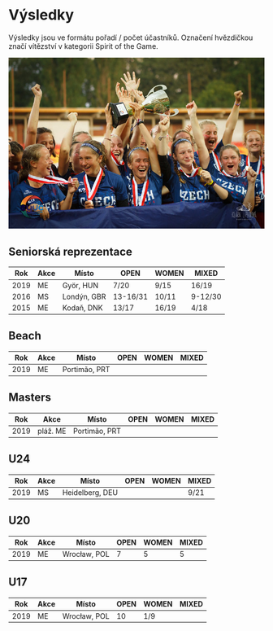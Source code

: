 # Výsledky

Výsledky jsou ve formátu pořadí / počet účastníků.
Označení hvězdičkou značí vítězství v kategorii Spirit of the Game.

![](assets/img/pages/repre/juniorky_vitezstvi.jpg)

## Seniorská reprezentace

| Rok  | Akce | Místo       | OPEN     | WOMEN | MIXED   |
| ---- | ---- | ----------- | -------- | ----- | ------- |
| 2019 | ME   | Györ, HUN   | 7/20     | 9/15  | 16/19   |
| 2016 | MS   | Londýn, GBR | 13-16/31 | 10/11 | 9-12/30 |
| 2015 | ME   | Kodaň, DNK  | 13/17    | 16/19 | 4/18    |

## Beach

| Rok  | Akce | Místo         | OPEN | WOMEN | MIXED |
| ---- | ---- | ------------- | ---- | ----- | ----- |
| 2019 | ME   | Portimão, PRT |      |       |       |

## Masters

| Rok  | Akce     | Místo         | OPEN | WOMEN | MIXED |
| ---- | -------- | ------------- | ---- | ----- | ----- |
| 2019 | pláž. ME | Portimão, PRT |      |       |       |

## U24

| Rok  | Akce | Místo           | OPEN | WOMEN | MIXED |
| ---- | ---- | --------------- | ---- | ----- | ----- |
| 2019 | MS   | Heidelberg, DEU |      |       | 9/21  |

## U20

| Rok  | Akce | Místo        | OPEN | WOMEN | MIXED |
| ---- | ---- | ------------ | ---- | ----- | ----- |
| 2019 | ME   | Wrocław, POL | 7    | 5     | 5     |

## U17

| Rok  | Akce | Místo        | OPEN | WOMEN | MIXED |
| ---- | ---- | ------------ | ---- | ----- | ----- |
| 2019 | ME   | Wrocław, POL | 10   | 1/9   |       |
